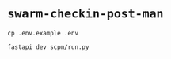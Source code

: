 # `swarm-checkin-post-man`

```shell
cp .env.example .env
```

```shell
fastapi dev scpm/run.py
```
